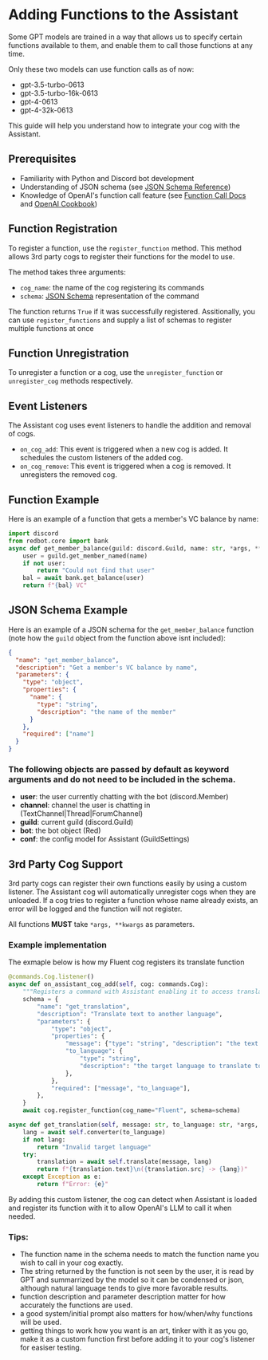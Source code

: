 # Adding Functions to the Assistant

Some GPT models are trained in a way that allows us to specify certain functions available to them, and enable them to call those functions at any time.

Only these two models can use function calls as of now:

- gpt-3.5-turbo-0613
- gpt-3.5-turbo-16k-0613
- gpt-4-0613
- gpt-4-32k-0613

This guide will help you understand how to integrate your cog with the Assistant.

## Prerequisites

- Familiarity with Python and Discord bot development
- Understanding of JSON schema (see [JSON Schema Reference](https://json-schema.org/understanding-json-schema/))
- Knowledge of OpenAI's function call feature (see [Function Call Docs](https://platform.openai.com/docs/guides/gpt/function-calling) and [OpenAI Cookbook](https://github.com/openai/openai-cookbook/blob/main/examples/How_to_call_functions_with_chat_models.ipynb))

## Function Registration

To register a function, use the `register_function` method. This method allows 3rd party cogs to register their functions for the model to use.

The method takes three arguments:

- `cog_name`: the name of the cog registering its commands
- `schema`: [JSON Schema](https://json-schema.org/understanding-json-schema/) representation of the command

The function returns `True` if it was successfully registered. Assitionally, you can use `register_functions` and supply a list of schemas to register multiple functions at once

## Function Unregistration

To unregister a function or a cog, use the `unregister_function` or `unregister_cog` methods respectively.

## Event Listeners

The Assistant cog uses event listeners to handle the addition and removal of cogs.

- `on_cog_add`: This event is triggered when a new cog is added. It schedules the custom listeners of the added cog.
- `on_cog_remove`: This event is triggered when a cog is removed. It unregisters the removed cog.

## Function Example

Here is an example of a function that gets a member's VC balance by name:

```python
import discord
from redbot.core import bank
async def get_member_balance(guild: discord.Guild, name: str, *args, **kwargs) -> str:
    user = guild.get_member_named(name)
    if not user:
        return "Could not find that user"
    bal = await bank.get_balance(user)
    return f"{bal} VC"
```

## JSON Schema Example

Here is an example of a JSON schema for the `get_member_balance` function (note how the `guild` object from the function above isnt included):

```json
{
  "name": "get_member_balance",
  "description": "Get a member's VC balance by name",
  "parameters": {
    "type": "object",
    "properties": {
      "name": {
        "type": "string",
        "description": "the name of the member"
      }
    },
    "required": ["name"]
  }
}
```

### The following objects are passed by default as keyword arguments and do not need to be included in the schema.

- **user**: the user currently chatting with the bot (discord.Member)
- **channel**: channel the user is chatting in (TextChannel|Thread|ForumChannel)
- **guild**: current guild (discord.Guild)
- **bot**: the bot object (Red)
- **conf**: the config model for Assistant (GuildSettings)

## 3rd Party Cog Support

3rd party cogs can register their own functions easily by using a custom listener. The Assistant cog will automatically unregister cogs when they are unloaded. If a cog tries to register a function whose name already exists, an error will be logged and the function will not register.

All functions **MUST** take `*args, **kwargs` as parameters.

### Example implementation

The exmaple below is how my Fluent cog registers its translate function

```python
@commands.Cog.listener()
async def on_assistant_cog_add(self, cog: commands.Cog):
    """Registers a command with Assistant enabling it to access translations"""
    schema = {
        "name": "get_translation",
        "description": "Translate text to another language",
        "parameters": {
            "type": "object",
            "properties": {
                "message": {"type": "string", "description": "the text to translate"},
                "to_language": {
                    "type": "string",
                    "description": "the target language to translate to",
                },
            },
            "required": ["message", "to_language"],
        },
    }
    await cog.register_function(cog_name="Fluent", schema=schema)

async def get_translation(self, message: str, to_language: str, *args, **kwargs) -> str:
    lang = await self.converter(to_language)
    if not lang:
        return "Invalid target language"
    try:
        translation = await self.translate(message, lang)
        return f"{translation.text}\n({translation.src} -> {lang})"
    except Exception as e:
        return f"Error: {e}"
```

By adding this custom listener, the cog can detect when Assistant is loaded and register its function with it to allow OpenAI's LLM to call it when needed.

### Tips:

- The function name in the schema needs to match the function name you wish to call in your cog exactly.
- The string returned by the function is not seen by the user, it is read by GPT and summarrized by the model so it can be condensed or json, although natural language tends to give more favorable results.
- function description and parameter description matter for how accurately the functions are used.
- a good system/initial prompt also matters for how/when/why functions will be used.
- getting things to work how you want is an art, tinker with it as you go, make it as a custom function first before adding it to your cog's listener for easiser testing.
